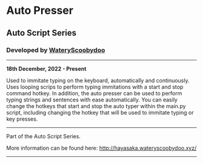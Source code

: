 # Auto Presser
## Auto Script Series
### Developed by [WateryScoobydoo](https://www.twitch.tv/wateryscoobydoo/)
---
**18th December, 2022 - Present**

Used to immitate typing on the keyboard, automatically and continuously. Uses looping scrips to perform typing
immitations with a start and stop command hotkey. In addition, the auto presser can be used to perform typing
strings and sentences with ease automatically. You can easily change the hotkeys that start and stop the 
auto typer within the main.py script, including changing the hotkey that will be used to immitate typing
or key presses. 

---

Part of the Auto Script Series. 

More information can be found here:
http://hayasaka.wateryscoobydoo.xyz/

---

[^1]: (c) Copyright WateryScoobydoo 2023.